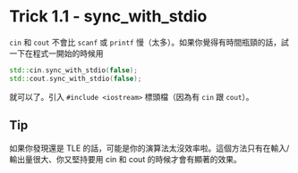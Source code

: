 # Trick 1.1 - sync_with_stdio

`cin` 和 `cout` 不會比 `scanf` 或 `printf` 慢（太多）。如果你覺得有時間瓶頸的話，試一下在程式一開始的時候用

```c++
std::cin.sync_with_stdio(false);
std::cout.sync_with_stdio(false);
```

就可以了。引入 `#include <iostream>` 標頭檔（因為有 `cin` 跟 `cout`）。

## Tip

如果你發現還是 TLE 的話，可能是你的演算法太沒效率啦。這個方法只有在輸入/輸出量很大、你又堅持要用 cin 和 cout 的時候才會有顯著的效果。